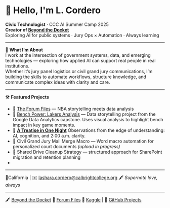 # 👋 Hello, I'm L. Cordero

**Civic Technologist** · CCC AI Summer Camp 2025  
**Creator of [Beyond the Docket](https://sites.google.com/view/beyondthedocket/home)**  
Exploring AI for public systems · Jury Ops × Automation · Always learning

---

🧭 **What I’m About**  
I work at the intersection of government systems, data, and emerging technologies — exploring how applied AI can support real people in real institutions.  
Whether it’s jury panel logistics or civil grand jury communications, I’m building the skills to automate workflows, structure knowledge, and communicate complex ideas with clarity and care.

---

🛠️ **Featured Projects**
- 📂 [The Forum Files](https://theforumfiles.substack.com/) — NBA storytelling meets data analysis
- 🏀 [Bench Power: Lakers Analysis](https://github.com/earlgreyhot1701D/bench-power-lakers) — Data storytelling project from the Google Data Analytics capstone. Uses visual analysis to highlight bench impact in key game moments.
- 🧠 [**A Treatise in One Night**](https://github.com/earlgreyhot1701D/a-treatise-in-one-night)  Observations from the edge of understanding: AI, cognition, and 2:00 a.m. clarity.
- 🧾 Civil Grand Jury Mail Merge Macro — Word macro automation for personalized court documents *(upload in progress)*
- 🧹 Shared Drive Cleanup Strategy — structured approach for SharePoint migration and retention planning
- 
---

📍California | ✉️ lashara.cordero@calbrightcollege.org
🖋️ *Supernote love, always*

---

🖋️ [Beyond the Docket](https://sites.google.com/view/beyondthedocket/home) 🏀 [Forum Files](https://theforumfiles.substack.com/) 
🧪 [Kaggle](https://www.kaggle.com/earlgreyhot) | 📂 [GitHub Projects](https://github.com/earlgreyhot1701D) 

